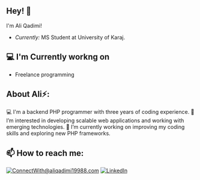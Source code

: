 
<h2>Hey! 👋</h2>


I'm Ali Qadimi! 
- <i>Currently:</i> MS Student at University of Karaj. 

<h2>💻 I'm Currently workng on</h2>

- Freelance programming



<h2> About Ali⚡:</h2>

💻 I'm a backend PHP programmer with three years of coding experience.
👀 I’m interested in developing scalable web applications and working with emerging technologies.
🔭 I’m currently working on improving my coding skills and exploring new PHP frameworks.

<h2>📫 How to reach me:</h2>

<a href="mailto:ConnectWith@aliqadimi19988.com">![ConnectWith@aliqadimi19988.com](https://img.shields.io/badge/Gmail-D14836?style=for-the-badge&logo=gmail&logoColor=white)</a> <a href="https://www.linkedin.com/in/ali-qadimi-98304620b/">![LinkedIn](https://img.shields.io/badge/LinkedIn-0077B5?style=for-the-badge&logo=linkedin&logoColor=white)</a>

